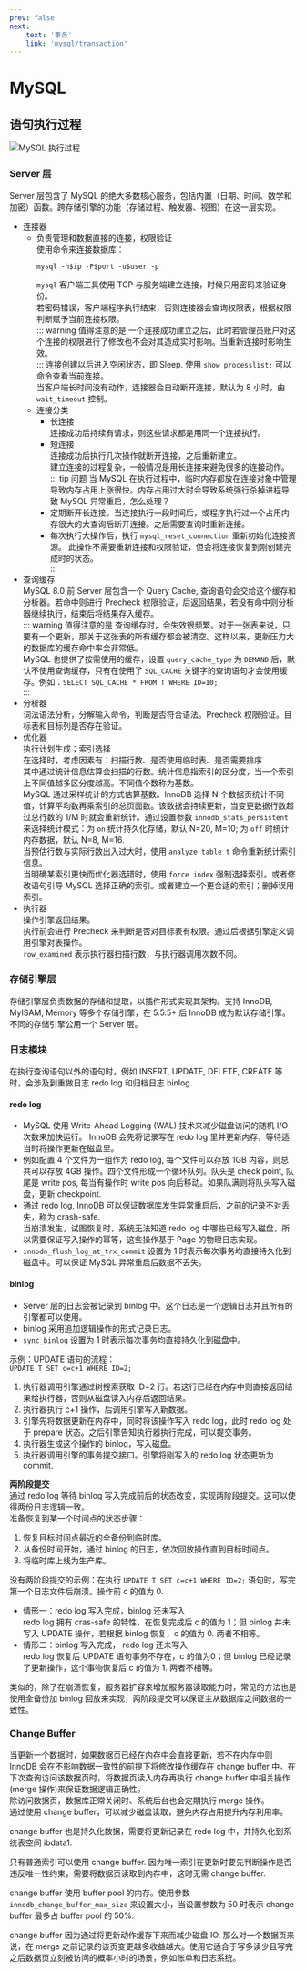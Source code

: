 ```yaml
---
prev: false
next: 
    text: '事务'
    link: 'mysql/transaction'
---
```


# MySQL

## 语句执行过程
![MySQL 执行过程](/img/mysqlProcess.png)  

### Server 层
Server 层包含了 MySQL 的绝大多数核心服务，包括内置（日期、时间、数学和加密）函数。跨存储引擎的功能（存储过程、触发器、视图）在这一层实现。  

+ 连接器  
  + 负责管理和数据直接的连接，权限验证  
    使用命令来连接数据库：  
    ``` shell
    mysql -h$ip -P$port -u$user -p
    ```
    `mysql` 客户端工具使用 TCP 与服务端建立连接，时候只用密码来验证身份。  
    若密码错误，客户端程序执行结束，否则连接器会查询权限表，根据权限判断赋予当前连接权限。  
    ::: warning 值得注意的是
    一个连接成功建立之后，此时若管理员账户对这个连接的权限进行了修改也不会对其造成实时影响。当重新连接时影响生效。  
    :::
    连接创建以后进入空闲状态，即 Sleep. 使用 `show processlist;` 可以命令查看当前连接。  
    当客户端长时间没有动作，连接器会自动断开连接，默认为 8 小时，由 `wait_timeout` 控制。  
  + 连接分类
    + 长连接  
      连接成功后持续有请求，则这些请求都是用同一个连接执行。  
    + 短连接  
      连接成功后执行几次操作就断开连接，之后重新建立。  
      建立连接的过程复杂，一般情况是用长连接来避免很多的连接动作。  
    ::: tip 问题
    当 MySQL 在执行过程中，临时内存都放在连接对象中管理导致内存占用上涨很快。内存占用过大时会导致系统强行杀掉进程导致 MySQL 异常重启，怎么处理？  
    + 定期断开长连接。当连接执行一段时间后，或程序执行过一个占用内存很大的大查询后断开连接。之后需要查询时重新连接。  
    + 每次执行大操作后，执行 `mysql_reset_connection` 重新初始化连接资源。 此操作不需要重新连接和权限验证，但会将连接恢复到刚创建完成时的状态。<Badge text="MySQL 5.7 +"/>  
    :::
+ 查询缓存 <Badge text="MySQL 8.0 -" type="error"/>  
  MySQL 8.0 前 Server 层包含一个 Query Cache, 查询语句会交给这个缓存和分析器。若命中则进行 Precheck 权限验证，后返回结果，若没有命中则分析器继续执行，结束后将结果存入缓存。  
  ::: warning 值得注意的是
  查询缓存时，会失效很频繁。对于一张表来说，只要有一个更新，那关于这张表的所有缓存都会被清空。这样以来，更新压力大的数据库的缓存命中率会非常低。  
  MySQL 也提供了按需使用的缓存，设置 `query_cache_type` 为 `DEMAND` 后，默认不使用查询缓存，只有在使用了 `SQL_CACHE` 关键字的查询语句才会使用缓存。例如：`SELECT SQL_CACHE * FROM T WHERE ID=10;`  
  :::
+ 分析器  
  词法语法分析，分解输入命令，判断是否符合语法。Precheck 权限验证。目标表和目标列是否存在验证。    
+ 优化器  
  执行计划生成；索引选择  
  在选择时，考虑因素有：扫描行数、是否使用临时表、是否需要排序  
  其中通过统计信息估算会扫描的行数。统计信息指索引的区分度，当一个索引上不同值越多区分度越高。不同值个数称为基数。  
  MySQL 通过采样统计的方式估算基数。InnoDB 选择 N 个数据页统计不同值，计算平均数再乘索引的总页面数。该数据会持续更新，当变更数据行数超过总行数的 1/M 时就会重新统计。通过设置参数 `innodb_stats_persistent` 来选择统计模式：为 `on` 统计持久化存储，默认 N=20, M=10; 为 `off` 时统计内存数据，默认 N=8, M=16.  
  当预估行数与实际行数出入过大时，使用 `analyze table t` 命令重新统计索引信息。  
  当明确某索引更快而优化器选错时，使用 `force index` 强制选择索引。或者修改语句引导 MySQL 选择正确的索引。或者建立一个更合适的索引；删掉误用索引。  
+ 执行器  
  操作引擎返回结果。  
  执行前会进行 Precheck 来判断是否对目标表有权限。通过后根据引擎定义调用引擎对表操作。  
  `row_examined` 表示执行器扫描行数，与执行器调用次数不同。  

### 存储引擎层
存储引擎层负责数据的存储和提取，以插件形式实现其架构。支持 InnoDB, MyISAM, Memory 等多个存储引擎，在 5.5.5+ 后 InnoDB 成为默认存储引擎。不同的存储引擎公用一个 Server 层。  

### 日志模块
在执行查询语句以外的语句时，例如 INSERT, UPDATE, DELETE, CREATE 等时，会涉及到重做日志 redo log 和归档日志 binlog. 

#### redo log
+ MySQL 使用 Write-Ahead Logging (WAL) 技术来减少磁盘访问的随机 I/O 次数来加快运行。 InnoDB 会先将记录写在 redo log 里并更新内存，等待适当时将操作更新在磁盘里。  
+ 例如配置 4 个文件为一组作为 redo log, 每个文件可以存放 1GB 内容，则总共可以存放 4GB 操作。四个文件形成一个循环队列。队头是 check point, 队尾是 write pos, 每当有操作时 write pos 向后移动。如果队满则将队头写入磁盘，更新 checkpoint.  
+ 通过 redo log, InnoDB 可以保证数据库发生异常重启后，之前的记录不对丢失，称为 crash-safe.  
  当崩溃发生，试图恢复时，系统无法知道 redo log 中哪些已经写入磁盘，所以需要保证写入操作的幂等，这些操作基于 Page 的物理日志实现。  
+ `innodn_flush_log_at_trx_commit` 设置为 1 时表示每次事务均直接持久化到磁盘中。可以保证 MySQL 异常重启后数据不丢失。  

#### binlog
+ Server 层的日志会被记录到 binlog 中。这个日志是一个逻辑日志并且所有的引擎都可以使用。  
+ binlog 采用追加逻辑操作的形式记录日志。  
+ `sync_binlog` 设置为 1 时表示每次事务均直接持久化到磁盘中。  

示例：UPDATE 语句的流程：  
`UPDATE T SET c=c+1 WHERE ID=2;`  
1. 执行器调用引擎通过树搜索获取 ID=2 行。若这行已经在内存中则直接返回结果给执行器，否则从磁盘读入内存后返回结果。  
2. 执行器执行 c+1 操作，后调用引擎写入新数据。  
3. 引擎先将数据更新在内存中，同时将该操作写入 redo log，此时 redo log 处于 prepare 状态。之后引擎告知执行器执行完成，可以提交事务。  
4. 执行器生成这个操作的 binlog，写入磁盘。  
5. 执行器调用引擎的事务提交接口。引擎将刚写入的 redo log 状态更新为 commit.  

**两阶段提交**  
通过 redo log 等待 binlog 写入完成前后的状态改变，实现两阶段提交。这可以使得两份日志逻辑一致。  
准备恢复到某一个时间点的状态步骤：  
1. 恢复目标时间点最近的全备份到临时库。  
2. 从备份时间开始，通过 binlog 的日志，依次回放操作直到目标时间点。  
3. 将临时库上线为生产库。  

没有两阶段提交的示例：在执行 `UPDATE T SET c=c+1 WHERE ID=2;` 语句时，写完第一个日志文件后崩溃。操作前 c 的值为 0.  
+ 情形一：redo log 写入完成，binlog 还未写入  
  redo log 拥有 cras-safe 的特性，在恢复完成后 c 的值为 1；但 binlog 并未写入 UPDATE 操作，若根据 binlog 恢复，c 的值为 0. 两者不相等。  
+ 情形二：binlog 写入完成， redo log 还未写入  
  redo log 恢复后 UPDATE 语句事务不存在，c 的值为0；但 binlog 已经记录了更新操作，这个事物恢复后 c 的值为 1. 两者不相等。  

类似的，除了在崩溃恢复，服务器扩容来增加服务器读取能力时，常见的方法也是使用全备份加 binlog 回放来实现，两阶段提交可以保证主从数据库之间数据的一致性。  


### Change Buffer
当更新一个数据时，如果数据页已经在内存中会直接更新，若不在内存中则 InnoDB 会在不影响数据一致性的前提下将修改操作缓存在 change buffer 中。在下次查询访问该数据页时，将数据页读入内存再执行 change buffer 中相关操作(merge 操作)来保证数据逻辑正确性。  
除访问数据页，数据库正常关闭时、系统后台也会定期执行 merge 操作。  
通过使用 change buffer，可以减少磁盘读取，避免内存占用提升内存利用率。  

change buffer 也是持久化数据，需要将更新记录在 redo log 中，并持久化到系统表空间 ibdata1.  

只有普通索引可以使用 change buffer. 因为唯一索引在更新时要先判断操作是否违反唯一性约束，需要将数据页读取到内存中，这时无需 change buffer.  

change buffer 使用 buffer pool 的内存。使用参数 `innodb_change_buffer_max_size` 来设置大小，当设置参数为 50 时表示 change buffer 最多占 buffer pool 的 50%.  

change buffer 因为通过将更新动作缓存下来而减少磁盘 IO, 那么对一个数据页来说，在 merge 之前记录的该页变更越多收益越大。使用它适合于写多读少且写完之后数据页立刻被访问的概率小时的场景，例如账单和日志系统。  